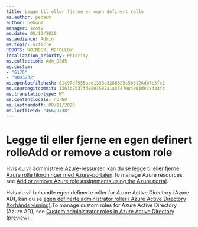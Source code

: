 ```yaml
---
title: Legge til eller fjerne en egen definert rolle
ms.author: pebaum
author: pebaum
manager: scotv
ms.date: 08/10/2020
ms.audience: Admin
ms.topic: article
ROBOTS: NOINDEX, NOFOLLOW
localization_priority: Priority
ms.collection: Adm_O365
ms.custom:
- "6176"
- "9003232"
ms.openlocfilehash: 61c97df955aee1398a3288325c5b6126db7c5fc1
ms.sourcegitcommit: 1361b2b37fd0201502a1a3547084961de284a3fc
ms.translationtype: MT
ms.contentlocale: nb-NO
ms.lasthandoff: 08/11/2020
ms.locfileid: "46629738"
---
```

# <a name="add-or-remove-a-custom-role"></a><span data-ttu-id="2f8b4-102">Legge til eller fjerne en egen definert rolle</span><span class="sxs-lookup"><span data-stu-id="2f8b4-102">Add or remove a custom role</span></span>

<span data-ttu-id="2f8b4-103">Hvis du vil administrere Azure-ressurser, kan du se [legge til eller fjerne Azure rolle tilordninger med Azure-portalen](https://docs.microsoft.com/azure/role-based-access-control/role-assignments-portal).</span><span class="sxs-lookup"><span data-stu-id="2f8b4-103">To manage Azure resources, see [Add or remove Azure role assignments using the Azure portal](https://docs.microsoft.com/azure/role-based-access-control/role-assignments-portal).</span></span>

<span data-ttu-id="2f8b4-104">Hvis du vil behandle egen definerte roller for Azure Active Directory (Azure AD), kan du se [egen definerte administrator roller i Azure Active Directory (forhånds visning)](https://docs.microsoft.com/azure/active-directory/users-groups-roles/roles-custom-overview).</span><span class="sxs-lookup"><span data-stu-id="2f8b4-104">To manage custom roles for Azure Active Directory (Azure AD), see [Custom administrator roles in Azure Active Directory (preview)](https://docs.microsoft.com/azure/active-directory/users-groups-roles/roles-custom-overview).</span></span>